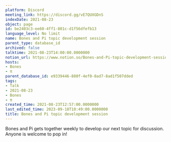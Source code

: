 ```yaml
---
platform: Discord
meeting_link: https://discord.gg/vE7QUXGDnS
indexDate: 2021-08-23
object: page
id: be2403c3-ee60-4ff1-801c-d1f56dfefb13
language_level: No limit
name: Bones and Pi topic development session
parent_type: database_id
archived: false
talktime: 2021-08-23T14:00:00.0000000
notion_url: https://www.notion.so/Bones-and-Pi-topic-development-session-be2403c3ee604ff1801cd1f56dfefb13
hosts:
- Bones
- π
parent_database_id: e9339446-880f-4ef0-8ad7-8ad1f507dded
tags:
- Talk
- 2021-08-23
- Bones
- π
created_time: 2021-08-23T12:57:00.0000000
last_edited_time: 2023-09-18T10:49:00.0000000
title: Bones and Pi topic development session
---
```


Bones and Pi gets together weekly to develop our next topic for discussion.
Anyone is welcome to pop in!










